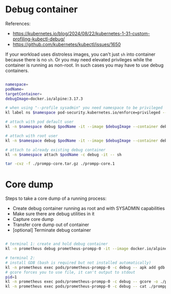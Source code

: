 
# Debug container

References:
- https://kubernetes.io/blog/2024/08/22/kubernetes-1-31-custom-profiling-kubectl-debug/
- https://github.com/kubernetes/kubectl/issues/1650

If your workload uses distroless images, you can't just `sh` into container because there is no `sh`.
Or you may need elevated privileges while the container is running as non-root.
In such cases you may have to use debug containers.

```bash

namespace=
podName=
targetContainer=
debugImage=docker.io/alpine:3.17.3

# when using "--profile sysadmin" you need namespace to be privileged
kl label ns $namespace pod-security.kubernetes.io/enforce=privileged --overwrite

# attach with pod default user
kl -n $namespace debug $podName -it --image $debugImage --container debug --profile sysadmin --target $targetContainer -- sh

# attach with root user
kl -n $namespace debug $podName -it --image $debugImage --container debug --profile sysadmin --target $targetContainer --custom ./test/debug-container/profile.yaml -- sh

# attach to already existing debug container
kl -n $namespace attach $podName -c debug -it -- sh

tar -cvz -f ./prompp-core.tar.gz ./prompp-core.1

```

# Core dump

Steps to take a core dump of a running process:

- Create debug container running as root and with SYSADMIN capabilities
- Make sure there are debug utilities in it
- Capture core dump
- Transfer core dump out of container
- [optional] Terminate debug container

```bash

# terminal 1: create and hold debug container
kl -n prometheus debug prometheus-prompp-0 -it --image docker.io/alpine:3.17.3 --container debug --profile sysadmin --target prometheus --custom ./test/debug-container/profile.yaml -- sh

# terminal 2:
# install GDB (bash is required but not installed automatically)
kl -n prometheus exec pods/prometheus-prompp-0 -c debug -- apk add gdb bash
# gcore forces you to use file, it can't output to stdout
pid=1
kl -n prometheus exec pods/prometheus-prompp-0 -c debug -- gcore -o ./prompp-core-dump $pid
kl -n prometheus exec pods/prometheus-prompp-0 -c debug -- cat ./prompp-core-dump.$pid > ./prompp-core-dump

```
